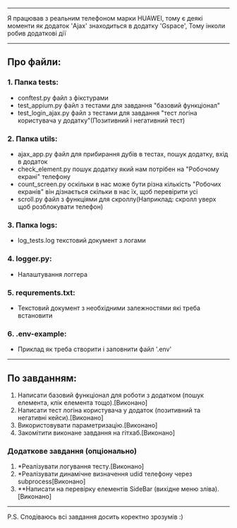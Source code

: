 ___
Я працював з реальним телефоном марки HUAWEI, тому є деякі моменти як додаток 'Ajax' знаходиться в додатку 'Gspace',
Тому інколи робив додаткові дії
___
## Про файли:
### 1. Папка tests:
- conftest.py файл з фікстурами
- test_appium.py файл з тестами для завдання "базовий функціонал"
- test_login_ajax.py файл з тестами для завдання "тест логіна користувача у додатку"(Позитивний і негативний тест)

### 2. Папка utils:
- ajax_app.py файл для прибирання дубів в тестах, пошук додатку, вхід в додаток
- check_element.py пошук додатку який нам потрібен на "Робочому екрані" телефону
- count_screen.py оскільки в нас може бути різна кількість "Робочих екранів" він дізнається скільки
в нас їх, щоб перевірити усі
- scroll.py файл з функціями для скроллу(Наприклад: скролл уверх щоб розблокувати телефон)

### 3. Папка logs:
- log_tests.log текстовий документ з логами

### 4. logger.py:
- Налаштування логгера

### 5. requrements.txt:
- Текстовий документ з необхідними залежностями які треба встановити

### 6. .env-example:
- Приклад як треба створити і заповнити файл '.env'

___
## По завданням:
1) Написати базовий функціонал для роботи з додатком (пошук елемента, клік елемента тощо).[Виконано]
2) Написати тест логіна користувача у додаток (позитивний та негативні кейси).[Виконано]
3) Використовувати параметризацію.[Виконано]
4) Закомітити виконане завдання на гітхаб.[Виконано]

### Додаткове завдання (опціонально)
1) *Реалізувати логування тесту.[Виконано]
2) *Реалізувати динамічне визначення udid телефону через subprocess[Виконано]
3) **Написати на перевірку елементів SideBar (вихідне меню зліва).[Виконано]
___
P.S. Сподіваюсь всі завдання досить коректно зрозумів :)